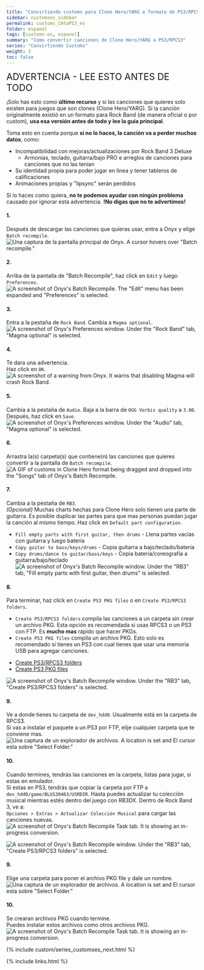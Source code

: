 ```yaml
---
title: "Convirtiendo customs para Clone Hero/YARG a formato de PS3/RPCS3"
sidebar: customses_sidebar
permalink: customs_CHtoPS3_es
folder: espanol
tags: [customs-es, espanol]
summary: "Como convertir canciones de Clone Hero/YARG a PS3/RPCS3"
series: "Convirtiendo Customs"
weight: 3
toc: false
---
```


<span style="font-size:x-large;">ADVERTENCIA - LEE ESTO ANTES DE TODO</span>

¡Solo has esto como **último recurso** y si las canciones que quieres solo existen para juegos que son clones (Clone Hero/YARG). Si la canción originalmente existió en un formato para Rock Band (de manera oficial o por custom), **usa esa versión antes de todo y lee la guía principal**.

Toma esto en cuenta porque **si no lo haces, la canción va a perder muchos datos**, como:
* Incompatibilidad con mejoras/actualizaciones por Rock Band 3 Deluxe
	* Armonías, teclado, guitarra/bajo PRO e arreglos de canciones para canciones que no las tenían
* Su identidad propia para poder jugar en linea y tener tableros de calificaciones
* Animaciones propias y "lipsync" serán perdidos

Si lo haces como quiera, **no te podemos ayudar con ningún problema** causado por ignorar esta advertencia.
**!No digas que no te advertimos!**


#### 1.
Después de descargar las canciones que quieras usar, entra a Onyx y elige `Batch recompile`.  
![Una captura de la pantalla principal de Onyx. A cursor hovers over "Batch recompile."](https://raw.githubusercontent.com/carlmylo/rb3-pc/refs/heads/main/images/xtra/customs/onyxbatch.png "Onyx Console")

#### 2.
Arriba de la pantalla de "Batch Recompile", haz click en `Edit` y luego `Preferences`.  
![A screenshot of Onyx's Batch Recompile. The "Edit" menu has been expanded and "Preferences" is selected.](https://raw.githubusercontent.com/carlmylo/rb3-pc/refs/heads/main/images/xtra/customs/onyxbatchprefs.png "Batch Recompile")

#### 3.
Entra a la pestaña de `Rock Band`. 
Cambia a `Magma optional`.  
![A screenshot of Onyx's Preferences window. Under the "Rock Band" tab, "Magma optional" is selected.](https://raw.githubusercontent.com/carlmylo/rb3-pc/refs/heads/main/images/xtra/customs/onyxbatchprefsrb.png "Batch Recompile")

#### 4.
Te dara una advertencia.  
Haz click en `OK`.  
![A screenshot of a warning from Onyx. It warns that disabling Magma will crash Rock Band.](https://raw.githubusercontent.com/carlmylo/rb3-pc/refs/heads/main/images/xtra/customs/onyxbatchwarn.png "Magma Warning")

#### 5.
Cambia a la pestaña de `Audio`. 
Baja a la barra de `OGG Vorbis quality` a `3.00`.  
Después, haz click en `Save`.  
![A screenshot of Onyx's Preferences window. Under the "Audio" tab, "Magma optional" is selected.](https://raw.githubusercontent.com/carlmylo/rb3-pc/refs/heads/main/images/xtra/customs/onyxbatchprefsaud.png "Batch Recompile")

#### 6.
Arrastra la(s) carpeta(s) que contiene(n) las canciones que quieres convertir a la pantalla de `Batch recompile`.  
![A GIF of customs in Clone Hero format being dragged and dropped into the "Songs" tab of Onyx's Batch Recompile.](https://raw.githubusercontent.com/carlmylo/rb3-pc/refs/heads/main/images/xtra/customs/onyxbatchdrag.gif "Batch Recompile")


#### 7.
Cambia a la pestaña de `RB3`.  
*(Opcional)* Muchas charts hechas para Clone Hero solo tienen una parte de guitarra. Es posible duplicar las partes para que mas personas puedan jugar la canción al mismo tiempo. Haz click en `Default part configuration`.
* `Fill empty parts with first guitar, then drums` - Llena partes vacías con guitarra y luego batería
* `Copy guitar to bass/keys/drums` - Copia guitarra a bajo/teclado/batería
* `Copy drums/dance to guitar/bass/keys` - Copia batería/coreografía a guitarra/bajo/teclado
![A screenshot of Onyx's Batch Recompile window. Under the "RB3" tab, "Fill empty parts with first guitar, then drums" is selected.](https://raw.githubusercontent.com/carlmylo/rb3-pc/refs/heads/main/images/xtra/customs/onyxbatchparts.png "Batch Recompile")


#### 8.
Para terminar, haz click en `Create PS3 PKG files` o en `Create PS3/RPCS3 folders`.  
* `Create PS3/RPCS3 folders` compila las canciones a un carpeta sin crear un archivo PKG. Esta opción es recomendada si usas RPCS3 o un PS3 con FTP. Es **mucho mas** rápido que hacer PKGs.
* `Create PS3 PKG files` compila un archivo PKG. Esto solo es recomendado si tienes un PS3 con cual tienes que usar una memoria USB para agregar canciones.
<ul id="profileTabs" class="nav nav-tabs">
    <li class="active"><a href="#folders" data-toggle="tab">Create PS3/RPCS3 folders</a></li>
    <li><a href="#pkg" data-toggle="tab">Create PS3 PKG files</a></li>
</ul>
  <div class="tab-content">
<div role="tabpanel" class="tab-pane active" id="folders">
<p><img src="https://raw.githubusercontent.com/carlmylo/rb3-pc/refs/heads/main/images/xtra/customs/onyxbatchfolders.png" alt="A screenshot of Onyx's Batch Recompile window. Under the &quot;RB3&quot; tab, &quot;Create PS3/RPCS3 folders&quot; is selected." title="Batch Recompile"></p>
<h4 id="section">9.</h4>
<p>Ve a donde tienes tu carpeta de <code>dev_hdd0</code>. Usualmente está en la carpeta de RPCS3.<br>
Si vas a instalar el paquete a un PS3 por FTP, elije cualquier carpeta que te conviene mas.<br>
<img src="https://raw.githubusercontent.com/carlmylo/rb3-pc/refs/heads/main/images/xtra/customs/savefolder.png" alt="Una captura de un explorador de archivos. A location is set and El cursor esta sobre &quot;Select Folder.&quot;" title="Select Folder"></p>
<h4 id="section-1">10.</h4>
<p>Cuando termines, tendrás las canciones en la carpeta, listas para jugar, si estas en emulador.<br>
Si estas en PS3, tendrás que copiar la carpeta por FTP a <code>dev_hdd0/game/BLUS30463/USRDIR</code>.
Hasta puedes actualizar tu colección musical mientras estés dentro del juego con RB3DX. Dentro de Rock Band 3, ve a:<br>
<code>Opciones &gt; Extras &gt; Actualizar Colección Musical</code> para cargar las canciones nuevas.<br>
<img src="https://raw.githubusercontent.com/carlmylo/rb3-pc/refs/heads/main/images/xtra/customs/onyxbatchfinish.png" alt="A screenshot of Onyx's Batch Recompile Task tab. It is showing an in-progress conversion." title="Batch Recompile"></p>

</div>
<div role="tabpanel" class="tab-pane" id="pkg">
<p><img src="https://raw.githubusercontent.com/carlmylo/rb3-pc/refs/heads/main/images/xtra/customs/onyxbatchpkg.png" alt="A screenshot of Onyx's Batch Recompile window. Under the &quot;RB3&quot; tab, &quot;Create PS3/RPCS3 folders&quot; is selected." title="Batch Recompile"></p>
<h4 id="section">9.</h4>
<p>Elige una carpeta para poner el archivo PKG file y dale un nombre.<br>
<img src="https://raw.githubusercontent.com/carlmylo/rb3-pc/refs/heads/main/images/xtra/customs/savepkgfolder.png" alt="Una captura de un explorador de archivos. A location is set and El cursor esta sobre &quot;Select Folder.&quot;" title="Select Folder"></p>
<h4 id="section-1">10.</h4>
<p>Se crearan archivos PKG cuando termine.<br>
Puedes instalar estos archivos como otros archivos PKG.<br>
<img src="https://raw.githubusercontent.com/carlmylo/rb3-pc/refs/heads/main/images/xtra/customs/onyxbatchfinish.png" alt="A screenshot of Onyx's Batch Recompile Task tab. It is showing an in-progress conversion." title="Batch Recompile"></p>

</div>
</div>

{% include custom/series_customses_next.html %}

{% include links.html %}